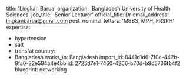 title: 'Lingkan Barua'
organization: 'Bangladesh University of Health Sciences'
job_title: 'Senior Lecturer'
official_title: Dr
email_address: lingkanbarua@gmail.com
post_nominal_letters: 'MBBS, MPH, FRSPH'
expertise:
  - hypertension
  - salt
  - transfat
country:
  - Bangladesh
works_in: Bangladesh
import_id: 8441d1d6-7f0e-442b-9fa0-32e594a4e4bb
id: 2725d7e1-7460-4266-b70d-b9d5736fb4f2
blueprint: networking
